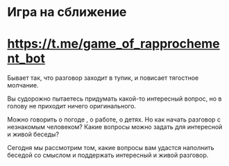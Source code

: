 # Игра на сближение

# https://t.me/game_of_rapprochement_bot 

Бывает так, что разговор заходит в тупик, и повисает тягостное молчание. 

Вы судорожно пытаетесь придумать какой-то интересный вопрос, но в голову не приходит ничего оригинального.

Можно говорить о погоде , о работе, о детях. Но как начать разговор с незнакомым человеком? Какие вопросы можно задать для интересной и живой беседы? 

Сегодня мы рассмотрим том, какие вопросы вам удастся наполнить беседой со смыслом и поддержать интересный и живой разговор.
